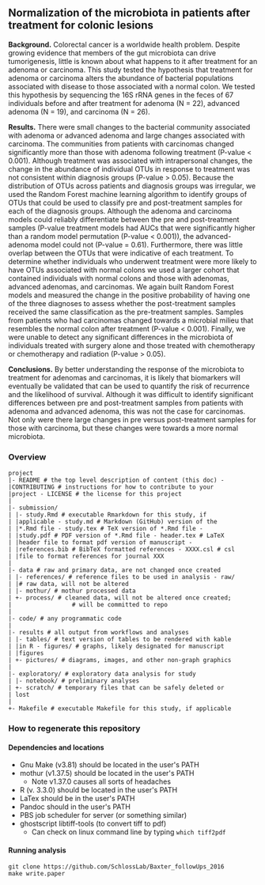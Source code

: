## Normalization of the microbiota in patients after treatment for colonic lesions

**Background.** Colorectal cancer is a worldwide health problem. Despite growing evidence
that members of the gut microbiota can drive tumorigenesis, little is known about what
happens to it after treatment for an adenoma or carcinoma. This study tested the hypothesis
that treatment for adenoma or carcinoma alters the abundance of bacterial populations
associated with disease to those associated with a normal colon. We tested this hypothesis
by sequencing the 16S rRNA genes in the feces of 67 individuals before and after treatment
for adenoma (N = 22), advanced adenoma (N = 19), and carcinoma (N = 26).

**Results.** There were small changes to the bacterial community associated with
adenoma or advanced adenoma and large changes associated with carcinoma. The
communities from patients with carcinomas changed significantly more than those with
adenoma following treatment (P-value < 0.001). Although treatment was associated with
intrapersonal changes, the change in the abundance of individual OTUs in response
to treatment was not consistent within diagnosis groups (P-value > 0.05). Because the
distribution of OTUs across patients and diagnosis groups was irregular, we used the
Random Forest machine learning algorithm to identify groups of OTUs that could be used
to classify pre and post-treatment samples for each of the diagnosis groups. Although
the adenoma and carcinoma models could reliably differentiate between the pre and
post-treatment samples (P-value treatment models had AUCs that were significantly
higher than a random model permutation (P-value < 0.001)), the advanced-adenoma
model could not (P-value = 0.61). Furthermore, there was little overlap between the OTUs
that were indicative of each treatment. To determine whether individuals who underwent
treatment were more likely to have OTUs associated with normal colons we used a larger
cohort that contained individuals with normal colons and those with adenomas, advanced
adenomas, and carcinomas. We again built Random Forest models and measured the
change in the positive probability of having one of the three diagnoses to assess whether
the post-treatment samples received the same classification as the pre-treatment samples.
Samples from patients who had carcinomas changed towards a microbial milieu that
resembles the normal colon after treatment (P-value < 0.001). Finally, we were unable to
detect any significant differences in the microbiota of individuals treated with surgery alone
and those treated with chemotherapy or chemotherapy and radiation (P-value > 0.05).

**Conclusions.** By better understanding the response of the microbiota to treatment for
adenomas and carcinomas, it is likely that biomarkers will eventually be validated that can
be used to quantify the risk of recurrence and the likelihood of survival. Although it was
difficult to identify significant differences between pre and post-treatment samples from
patients with adenoma and advanced adenoma, this was not the case for carcinomas.
Not only were there large changes in pre versus post-treatment samples for those with
carcinoma, but these changes were towards a more normal microbiota.



### Overview
	project
	|- README # the top level description of content (this doc) -
	|CONTRIBUTING # instructions for how to contribute to your
	|project - LICENSE # the license for this project
	|
	|- submission/
	| |- study.Rmd # executable Rmarkdown for this study, if
	| |applicable - study.md # Markdown (GitHub) version of the
	| |*.Rmd file - study.tex # TeX version of *.Rmd file -
	| |study.pdf # PDF version of *.Rmd file - header.tex # LaTeX
	| |header file to format pdf version of manuscript -
	| |references.bib # BibTeX formatted references - XXXX.csl # csl
	| |file to format references for journal XXX
	|
	|- data # raw and primary data, are not changed once created
	| |- references/ # reference files to be used in analysis - raw/
	| |# raw data, will not be altered
	| |- mothur/ # mothur processed data
	| +- process/ # cleaned data, will not be altered once created;
	|                 # will be committed to repo
	|
	|- code/ # any programmatic code
	|
	|- results # all output from workflows and analyses
	| |- tables/ # text version of tables to be rendered with kable
	| |in R - figures/ # graphs, likely designated for manuscript
	| |figures
	| +- pictures/ # diagrams, images, and other non-graph graphics
	|
	|- exploratory/ # exploratory data analysis for study
	| |- notebook/ # preliminary analyses
	| +- scratch/ # temporary files that can be safely deleted or
	| lost
	|
	+- Makefile # executable Makefile for this study, if applicable
### How to regenerate this repository
#### Dependencies and locations  
* Gnu Make (v3.81) should be located in the user's PATH  
* mothur (v1.37.5) should be located in the user's PATH
	* Note v1.37.0 causes all sorts of headaches  	
* R (v. 3.3.0) should be located in the user's PATH  
* LaTex should be in the user's PATH
* Pandoc should in the user's PATH
* PBS job scheduler for server (or something similar)
* ghostscript libtiff-tools (to convert tiff to pdf)
	* Can check on linux command line by typing `which tiff2pdf`

#### Running analysis  
```git clone https://github.com/SchlossLab/Baxter_followUps_2016```  
```make write.paper```
